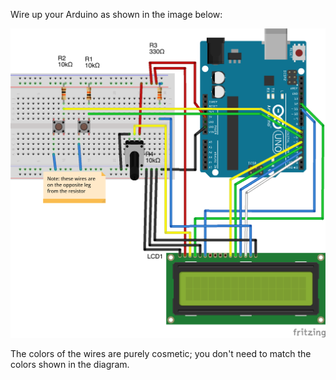 Wire up your Arduino as shown in the image below:

![Fritzing diagram](stopwatch-fritzing.png)

The colors of the wires are purely cosmetic; you don't need to match the colors shown in the diagram.